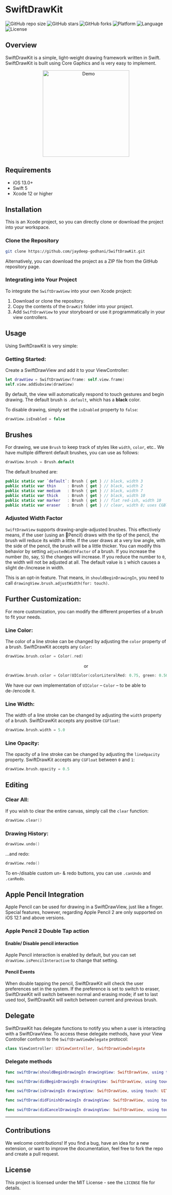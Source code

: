 # SwiftDrawKit

![GitHub repo size](https://img.shields.io/github/repo-size/jaydeep-godhani/SwiftDrawKit)
![GitHub stars](https://img.shields.io/github/stars/jaydeep-godhani/SwiftDrawKit?style=social)
![GitHub forks](https://img.shields.io/github/forks/jaydeep-godhani/SwiftDrawKit?style=social)
![Platform](https://img.shields.io/badge/platform-iOS%2013.0%2B-blue.svg?style=flat)
![Language](https://img.shields.io/badge/language-swift%205-4BC51D.svg?style=flat)
![License](http://img.shields.io/badge/license-MIT-lightgrey.svg?style=flat)

## Overview

SwiftDrawKit is a simple, light-weight drawing framework written in Swift. SwiftDrawKit is built using Core Gaphics and is very easy to implement.

<div align="center">
  <img src="https://github.com/user-attachments/assets/c1e4ea50-6ad4-4ec6-bee4-13467040a11c" alt="Demo" width="270"/>
</div>

## Requirements

- iOS 13.0+
- Swift 5
- Xcode 12 or higher

## Installation

This is an Xcode project, so you can directly clone or download the project into your workspace.

### Clone the Repository

```bash
git clone https://github.com/jaydeep-godhani/SwiftDrawKit.git
```
Alternatively, you can download the project as a ZIP file from the GitHub repository page.

### Integrating into Your Project

To integrate the `SwiftDrawView` into your own Xcode project:

1. Download or clone the repository.
2. Copy the contents of the `DrawKit` folder into your project.
3. Add `SwiftDrawView` to your storyboard or use it programmatically in your view controllers.

## Usage

Using SwiftDrawKit is very simple:

### Getting Started:

Create a SwiftDrawView and add it to your ViewController:

```swift
let drawView = SwiftDrawView(frame: self.view.frame)
self.view.addSubview(drawView)
```

By default, the view will automatically respond to touch gestures and begin drawing. The default brush is `.default`, which has a **black** color.

To disable drawing, simply set the `isEnabled` property to `false`:

```swift
drawView.isEnabled = false
```

## Brushes

For drawing, we use `Brush` to keep track of styles like `width`, `color`, etc.. We have multiple different default brushes, you can use as follows:

```swift
drawView.brush = Brush.default
```

The default brushed are:

```swift
public static var `default`: Brush { get } // black, width 3
public static var thin     : Brush { get } // black, width 2
public static var medium   : Brush { get } // black, width 7
public static var thick    : Brush { get } // black, width 10
public static var marker   : Brush { get } // flat red-ish, width 10
public static var eraser   : Brush { get } // clear, width 8; uses CGBlendMode to erase things
```

### Adjusted Width Factor

`SwiftDrawView` supports drawing-angle-adjusted brushes. This effectively means, if the user (using an Pencil) draws with the tip of the pencil, the brush will reduce its width a little. If the user draws at a very low angle, with the side of the pencil, the brush will be a little thicker.
You can modify this behavior by setting `adjustedWidthFactor` of a brush. If you increase the number (to, say, `5`) the changes will increase. If you reduce the number to `0`, the width will not be adjusted at all.
The default value is `1` which causes a slight de-/increase in width.

This is an opt-in feature. That means, in `shouldBeginDrawingIn`, you need to call `drawingView.brush.adjustWidth(for: touch)`.

## Further Customization:

For more customization, you can modify the different properties of a brush to fit your needs.

### Line Color:

The color of a line stroke can be changed by adjusting the `color` property of a brush. SwiftDrawKit accepts any `Color`:

```swift
drawView.brush.color = Color(.red)
```
    
<p align="center">
  or
</p>

```swift
drawView.brush.color = Color(UIColor(colorLiteralRed: 0.75, green: 0.50, blue: 0.88, alpha: 1.0))
```

We have our own implementation of `UIColor` – `Color` – to be able to de-/encode it.

### Line Width:

The width of a line stroke can be changed by adjusting the `width` property of a brush. SwiftDrawKit accepts any positive `CGFloat`:

```swift
drawView.brush.width = 5.0
```

### Line Opacity:

The opacity of a line stroke can be changed by adjusting the `lineOpacity` property. SwiftDrawKit accepts any `CGFloat` between `0` and `1`:

```swift
drawView.brush.opacity = 0.5
```
    
## Editing

### Clear All:

If you wish to clear the entire canvas, simply call the `clear` function:

```swift
drawView.clear()
``` 

### Drawing History:

```swift
drawView.undo()
``` 

...and redo:

```swift
drawView.redo()
``` 

To en-/disable custom un- & redo buttons, you can use `.canUndo` and `.canRedo`.

## Apple Pencil Integration
Apple Pencil can be used for drawing in a SwiftDrawView, just like a finger.  
Special features, however, regarding Apple Pencil 2 are only supported on iOS 12.1 and above versions.

### Apple Pencil 2 Double Tap action
#### Enable/ Disable pencil interaction
Apple Pencil interaction is enabled by default, but you can set `drawView.isPencilInteractive` to change that setting.
#### Pencil Events
When double tapping the pencil, SwiftDrawKit will check the user preferences set in the system. If the preference is set to switch to eraser, SwiftDrawKit will switch between normal and erasing mode; if set to last used tool, SwiftDrawKit will switch between current and previous brush.

## Delegate

SwiftDrawKit has delegate functions to notify you when a user is interacting with a SwiftDrawView. To access these delegate methods, have your View Controller conform to the `SwiftDrawViewDelegate` protocol:

```swift
class ViewController: UIViewController, SwiftDrawViewDelegate
```

### Delegate methods

```swift
func swiftDraw(shouldBeginDrawingIn drawingView: SwiftDrawView, using touch: UITouch) -> Bool

func swiftDraw(didBeginDrawingIn drawingView: SwiftDrawView, using touch: UITouch)

func swiftDraw(isDrawingIn drawingView: SwiftDrawView, using touch: UITouch)
    
func swiftDraw(didFinishDrawingIn drawingView: SwiftDrawView, using touch: UITouch)
    
func swiftDraw(didCancelDrawingIn drawingView: SwiftDrawView, using touch: UITouch)
```

---

## Contributions

We welcome contributions! If you find a bug, have an idea for a new extension, or want to improve the documentation, feel free to fork the repo and create a pull request.

## License

This project is licensed under the MIT License - see the `LICENSE` file for details.
